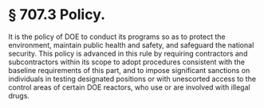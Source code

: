 # § 707.3   Policy.

It is the policy of DOE to conduct its programs so as to protect the environment, maintain public health and safety, and safeguard the national security. This policy is advanced in this rule by requiring contractors and subcontractors within its scope to adopt procedures consistent with the baseline requirements of this part, and to impose significant sanctions on individuals in testing designated positions or with unescorted access to the control areas of certain DOE reactors, who use or are involved with illegal drugs. 




